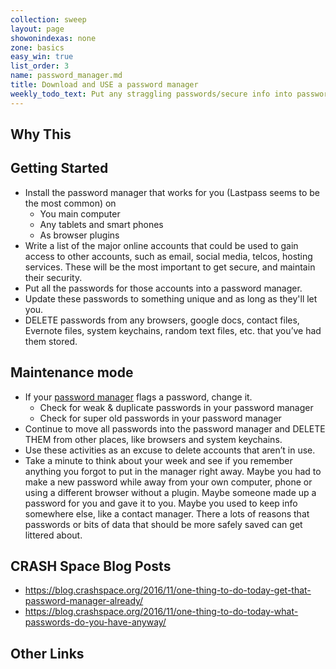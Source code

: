 ```yaml
---
collection: sweep
layout: page
showonindexas: none
zone: basics
easy_win: true
list_order: 3
name: password_manager.md
title: Download and USE a password manager
weekly_todo_text: Put any straggling passwords/secure info into password manager, Spend some time updating flagged passwords.
---
```

## Why This


## Getting Started

* Install the password manager that works for you (Lastpass seems to be the most common) on
  * You main computer
  * Any tablets and smart phones
  * As browser plugins
* Write a list of the major online accounts that could be used to gain access to other accounts, such as email, social media, telcos, hosting services. These will be the most important to get secure, and maintain their security.
* Put all the passwords for those accounts into a password manager.
* Update these passwords to something unique and as long as they'll let you.
* DELETE passwords from any browsers, google docs, contact files, Evernote files, system keychains, random text files, etc. that you’ve had them stored.

## Maintenance mode

* If your [password manager](../zone00/password_manager.md) flags a password, change it.
  *  Check for weak & duplicate passwords in your password manager
  *  Check for super old passwords in your password manager
*   Continue to move all passwords into the password manager and DELETE THEM from other places, like browsers and system keychains.
*   Use these activities as an excuse to delete accounts that aren’t in use.
* Take a minute to think about your week and see if you remember anything you forgot to put in the manager right away. Maybe you had to make a new password while away from your own computer, phone or using a different browser without a plugin. Maybe someone made up a password for you and gave it to you. Maybe you used to keep info somewhere else, like a contact manager. There a lots of reasons that passwords or bits of data that should be more safely saved can get littered about.


## CRASH Space Blog Posts
* <https://blog.crashspace.org/2016/11/one-thing-to-do-today-get-that-password-manager-already/>
* <https://blog.crashspace.org/2016/11/one-thing-to-do-today-what-passwords-do-you-have-anyway/>

## Other Links
